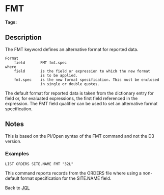 # FMT

**Tags:**
<badge text='jql' vertical='middle'/>

## Description

The FMT keyword defines an alternative format for reported data.

```
Format
    field       FMT fmt.spec
where
    field       is the field or expression to which the new format
                is to be applied.
    fmt.spec    is the new format specification. This must be enclosed
                in single or double quotes.
```

The default format for reported data is taken from the dictionary entry for field or, for evaluated expressions, the first field referenced in the expression. The FMT field qualifier can be used to set an alternative format specification.

## Notes

This is based on the PI/Open syntax of the FMT command and not the D3 version. 

### Examples
```
LIST ORDERS SITE.NAME FMT "32L"
```

This command reports records from the ORDERS file where using a non-default format specification for the SITE.NAME field.

Back to [JQL](jbase-query-language-jql-)
